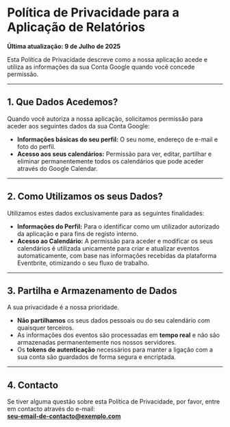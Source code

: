 # Política de Privacidade para a Aplicação de Relatórios  
**Última atualização: 9 de Julho de 2025**

Esta Política de Privacidade descreve como a nossa aplicação acede e utiliza as informações da sua Conta Google quando você concede permissão.

---

## 1. Que Dados Acedemos?

Quando você autoriza a nossa aplicação, solicitamos permissão para aceder aos seguintes dados da sua Conta Google:

- **Informações básicas do seu perfil:** O seu nome, endereço de e-mail e foto do perfil.
- **Acesso aos seus calendários:** Permissão para ver, editar, partilhar e eliminar permanentemente todos os calendários que pode aceder através do Google Calendar.

---

## 2. Como Utilizamos os seus Dados?

Utilizamos estes dados exclusivamente para as seguintes finalidades:

- **Informações do Perfil:** Para o identificar como um utilizador autorizado da aplicação e para fins de registo interno.
- **Acesso ao Calendário:** A permissão para aceder e modificar os seus calendários é utilizada unicamente para criar e atualizar eventos automaticamente, com base nas informações recebidas da plataforma Eventbrite, otimizando o seu fluxo de trabalho.

---

## 3. Partilha e Armazenamento de Dados

A sua privacidade é a nossa prioridade.

- **Não partilhamos** os seus dados pessoais ou do seu calendário com quaisquer terceiros.
- As informações dos eventos são processadas em **tempo real** e não são armazenadas permanentemente nos nossos servidores.
- Os **tokens de autenticação** necessários para manter a ligação com a sua conta são guardados de forma segura e encriptada.

---

## 4. Contacto

Se tiver alguma questão sobre esta Política de Privacidade, por favor, entre em contacto através do e-mail:  
**seu-email-de-contacto@exemplo.com**
